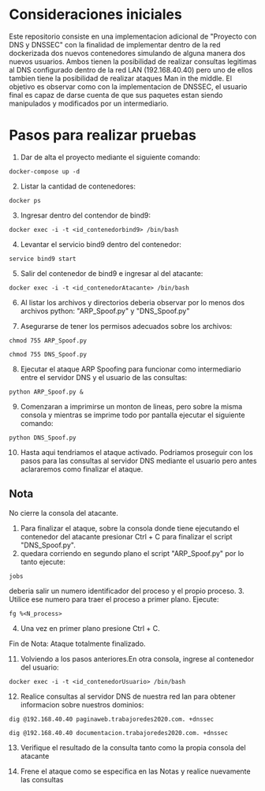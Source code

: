 # Consideraciones iniciales

Este repositorio consiste en una implementacion adicional de "Proyecto con DNS y DNSSEC" con la finalidad de implementar dentro de la red dockerizada dos nuevos contenedores
simulando de alguna manera dos nuevos usuarios. Ambos tienen la posibilidad de realizar consultas legitimas al DNS configurado dentro de la red LAN (192.168.40.40) pero uno de ellos
tambien tiene la posibilidad de realizar ataques Man in the middle. El objetivo es observar como con la implementacion de DNSSEC, el usuario final es capaz de darse cuenta de que sus paquetes
estan siendo manipulados y modificados por un intermediario.

# Pasos para realizar pruebas

1. Dar de alta el proyecto mediante el siguiente comando: 

~~~
docker-compose up -d
~~~

2. Listar la cantidad de contenedores:

~~~
docker ps
~~~

3. Ingresar dentro del contendor de bind9:

~~~
docker exec -i -t <id_contenedorbind9> /bin/bash
~~~

4. Levantar el servicio bind9 dentro del contenedor:

~~~
service bind9 start
~~~

5. Salir del contenedor de bind9 e ingresar al del atacante:

~~~
docker exec -i -t <id_contenedorAtacante> /bin/bash
~~~

6. Al listar los archivos y directorios deberia observar por lo menos dos archivos python: "ARP_Spoof.py" y "DNS_Spoof.py"

7. Asegurarse de tener los permisos adecuados sobre los archivos:

~~~
chmod 755 ARP_Spoof.py

chmod 755 DNS_Spoof.py
~~~

8. Ejecutar el ataque ARP Spoofing para funcionar como intermediario entre el servidor DNS y el usuario de las consultas:
~~~
python ARP_Spoof.py &
~~~
9. Comenzaran a imprimirse un monton de lineas, pero sobre la misma consola y mientras se imprime todo por pantalla ejecutar el siguiente comando:
~~~
python DNS_Spoof.py
~~~
10. Hasta aqui tendriamos el ataque activado. Podriamos proseguir con los pasos para las consultas al servidor DNS mediante el usuario pero antes aclararemos como finalizar el ataque.

## Nota
No cierre la consola del atacante.
1. Para finalizar el ataque, sobre la consola donde tiene ejecutando el contenedor del atacante presionar Ctrl + C para finalizar el script "DNS_Spoof.py".
2. quedara corriendo en segundo plano el script "ARP_Spoof.py" por lo tanto ejecute:
~~~
jobs
~~~
deberia salir un numero identificador del proceso y el propio proceso.
3. Utilice ese numero para traer el proceso a primer plano. Ejecute:
~~~
fg %<N_process>
~~~
4. Una vez en primer plano presione Ctrl + C. 

Fin de Nota: Ataque totalmente finalizado.

11. Volviendo a los pasos anteriores.En otra consola, ingrese al contenedor del usuario:
~~~
docker exec -i -t <id_contenedorUsuario> /bin/bash
~~~

12. Realice consultas al servidor DNS de nuestra red lan para obtener informacion sobre nuestros dominios:
~~~
dig @192.168.40.40 paginaweb.trabajoredes2020.com. +dnssec

dig @192.168.40.40 documentacion.trabajoredes2020.com. +dnssec
~~~
13. Verifique el resultado de la consulta tanto como la propia consola del atacante

14. Frene el ataque como se especifica en las Notas y realice nuevamente las consultas
